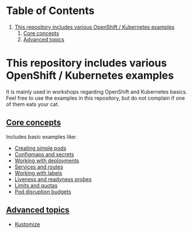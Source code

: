 
# Table of Contents

1.  [This repository includes various OpenShift / Kubernetes examples](#org4d2bd9e)
    1.  [Core concepts](#org790db8f)
    2.  [Advanced topics](#org0b353d1)


<a id="org4d2bd9e"></a>

# This repository includes various OpenShift / Kubernetes examples

It is mainly used in workshops regarding OpenShift and Kubernetes
basics. Feel free to use the examples in this repository, but do not
complain if one of them eats your cat.


<a id="org790db8f"></a>

## [Core concepts](core-concepts/)

Includes basic examples like:

-   [Creating simple pods](core-concepts/01_simple-pod/)
-   [Configmaps and secrets](core-concepts/02_configmaps-secrets/)
-   [Working with deployments](core-concepts/03_deployments/)
-   [Services and routes](core-concepts/04_services_routes/)
-   [Working with labels](core-concepts/05_labels/)
-   [Liveness and readyness probes](core-concepts/06_probes/)
-   [Limits and quotas](core-concepts/07_limits_quotas/)
-   [Pod disruption budgets](core-concepts/08_pod-disruption/)


<a id="org0b353d1"></a>

## [Advanced topics](advanced-concepts/)

-   [Kustomize](advanced-concepts/01_kustomize/)
